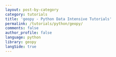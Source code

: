 ```yaml
---
layout: post-by-category
category: tutorials
title: 'geopy - Python Data Intensive Tutorials'
permalink: /tutorials/python/geopy/
comments: false
author_profile: false
language: python
library: geopy
langSide: true
---
```

